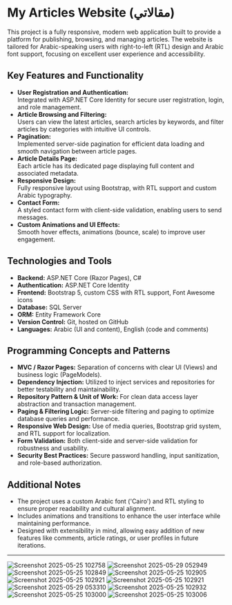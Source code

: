 # My Articles Website (مقالاتي)

This project is a fully responsive, modern web application built to provide a platform for publishing, browsing, and managing articles. The website is tailored for Arabic-speaking users with right-to-left (RTL) design and Arabic font support, focusing on excellent user experience and accessibility.

## Key Features and Functionality
- **User Registration and Authentication:**  
  Integrated with ASP.NET Core Identity for secure user registration, login, and role management.
- **Article Browsing and Filtering:**  
  Users can view the latest articles, search articles by keywords, and filter articles by categories with intuitive UI controls.
- **Pagination:**  
  Implemented server-side pagination for efficient data loading and smooth navigation between article pages.
- **Article Details Page:**  
  Each article has its dedicated page displaying full content and associated metadata.
- **Responsive Design:**  
  Fully responsive layout using Bootstrap, with RTL support and custom Arabic typography.
- **Contact Form:**  
  A styled contact form with client-side validation, enabling users to send messages.
- **Custom Animations and UI Effects:**  
  Smooth hover effects, animations (bounce, scale) to improve user engagement.

## Technologies and Tools
- **Backend:** ASP.NET Core (Razor Pages), C#  
- **Authentication:** ASP.NET Core Identity  
- **Frontend:** Bootstrap 5, custom CSS with RTL support, Font Awesome icons  
- **Database:** SQL Server  
- **ORM:** Entity Framework Core  
- **Version Control:** Git, hosted on GitHub  
- **Languages:** Arabic (UI and content), English (code and comments)  

## Programming Concepts and Patterns
- **MVC / Razor Pages:** Separation of concerns with clear UI (Views) and business logic (PageModels).  
- **Dependency Injection:** Utilized to inject services and repositories for better testability and maintainability.  
- **Repository Pattern & Unit of Work:** For clean data access layer abstraction and transaction management.  
- **Paging & Filtering Logic:** Server-side filtering and paging to optimize database queries and performance.  
- **Responsive Web Design:** Use of media queries, Bootstrap grid system, and RTL support for localization.  
- **Form Validation:** Both client-side and server-side validation for robustness and usability.  
- **Security Best Practices:** Secure password handling, input sanitization, and role-based authorization.

## Additional Notes
- The project uses a custom Arabic font ('Cairo') and RTL styling to ensure proper readability and cultural alignment.  
- Includes animations and transitions to enhance the user interface while maintaining performance.  
- Designed with extensibility in mind, allowing easy addition of new features like comments, article ratings, or user profiles in future iterations.

---
![Screenshot 2025-05-25 102758](https://github.com/user-attachments/assets/caac343f-4c04-4cc1-a774-934713f8f2f9)
![Screenshot 2025-05-29 052949](https://github.com/user-attachments/assets/76326cfc-d87f-44e8-b13e-e45dfc23c84d)
![Screenshot 2025-05-25 102849](https://github.com/user-attachments/assets/5d5ec0ab-e410-415e-981f-ee5268f55640)
![Screenshot 2025-05-25 102905](https://github.com/user-attachments/assets/63bec036-2431-4124-bce8-16b462d87a25)
![Screenshot 2025-05-25 102921](https://github.com/user-attachments/assets/8a24b97d-6fe1-4408-8faa-4fb7d5523e9b)
![Screenshot 2025-05-25 102921](https://github.com/user-attachments/assets/c4e08877-aa63-4e60-b65b-6ea24cd1a713)
![Screenshot 2025-05-29 053310](https://github.com/user-attachments/assets/6f5e371a-4a52-45d9-be47-0aa15a17d4dc)
![Screenshot 2025-05-25 102932](https://github.com/user-attachments/assets/da793978-977f-4ed6-a4a3-de178ba46f49)
![Screenshot 2025-05-25 103000](https://github.com/user-attachments/assets/c497689b-f23e-43e5-b81d-b9975ee2d492)
![Screenshot 2025-05-25 103006](https://github.com/user-attachments/assets/b40e0155-6a25-49f5-99a7-d5f44d8740d5)



